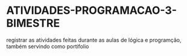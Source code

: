 # ATIVIDADES-PROGRAMACAO-3-BIMESTRE
registrar as atividades feitas durante as aulas de lógica e programção, também servindo como portifolio
